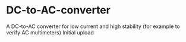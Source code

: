 # DC-to-AC-converter
A DC-to-AC converter for low current and high stability (for example to verify AC multimeters)
Initial upload
